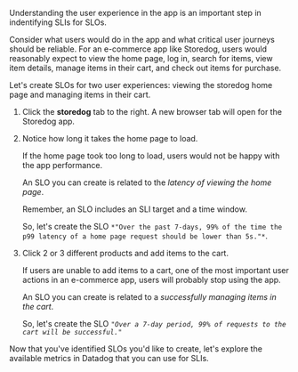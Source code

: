 Understanding the user experience in the app is an important step in indentifying SLIs for SLOs. 

Consider what users would do in the app and what critical user journeys should be reliable. For an e-commerce app like Storedog, users would reasonably expect to view the home page, log in, search for items, view item details, manage items in their cart, and check out items for purchase.

Let's create SLOs for two user experiences: viewing the storedog home page and managing items in their cart.

1. Click the **storedog** tab to the right. A new browser tab will open for the Storedog app. 

2. Notice how long it takes the home page to load. 

   If the home page took too long to load, users would not be happy with the app performance. 
   
   An SLO you can create is related to the *latency of viewing the home page*.

   Remember, an SLO includes an SLI target and a time window. 
   
   So, let's create the SLO `*"Over the past 7-days, 99% of the time the p99 latency of a home page request should be lower than 5s."*`.

3. Click 2 or 3 different products and add items to the cart.

   If users are unable to add items to a cart, one of the most important user actions in an e-commerce app, users will probably stop using the app. 
   
   An SLO you can create is related to a *successfully managing items in the cart*.

   So, let's create the SLO *`"Over a 7-day period, 99% of requests to the cart will be successful."`*

Now that you've identified SLOs you'd like to create, let's explore the available metrics in Datadog that you can use for SLIs.